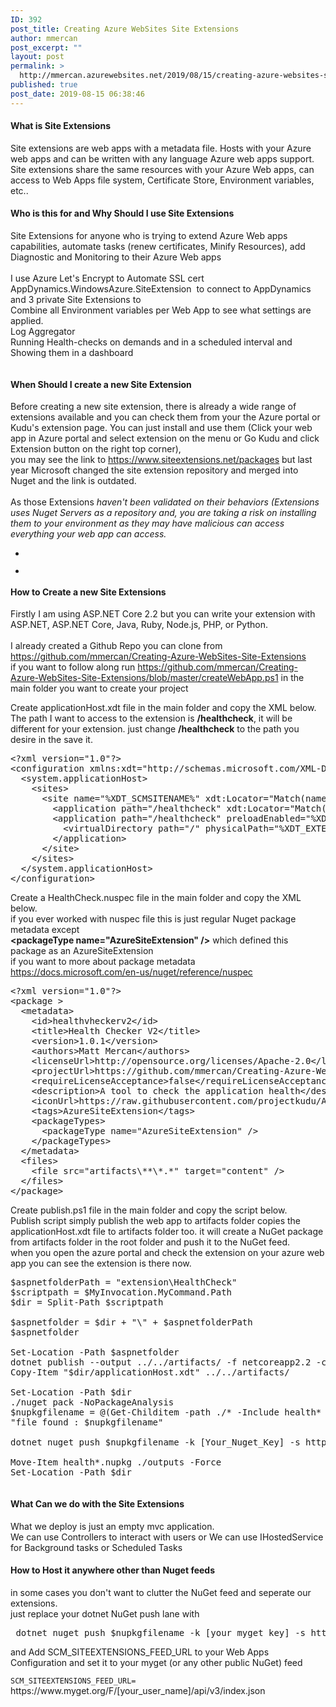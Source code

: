 ```yaml
---
ID: 392
post_title: Creating Azure WebSites Site Extensions
author: mmercan
post_excerpt: ""
layout: post
permalink: >
  http://mmercan.azurewebsites.net/2019/08/15/creating-azure-websites-site-extensions/
published: true
post_date: 2019-08-15 06:38:46
---
```

<!-- wp:heading {"level":4} -->
<h4>

What is Site Extensions

</h4>
<!-- /wp:heading -->

<!-- wp:paragraph -->
<p>Site extensions are web apps with a metadata file. Hosts with your Azure web apps and can be written with any language Azure web apps support. Site extensions share the same resources with your Azure Web apps, can access to Web Apps file system, Certificate Store, Environment variables, etc..  </p>
<!-- /wp:paragraph -->

<!-- wp:heading {"level":4} -->
<h4> Who is this for and  Why Should I use Site Extensions </h4>
<!-- /wp:heading -->

<!-- wp:paragraph -->
<p> Site Extensions for anyone who  is trying to extend Azure Web apps capabilities, automate tasks (renew certificates, Minify Resources), add Diagnostic and Monitoring to their Azure Web apps <br><br>I use Azure Let's Encrypt to Automate SSL cert <br>AppDynamics.WindowsAzure.SiteExtension  to connect to AppDynamics <br>and 3 private Site Extensions to<br>Combine all Environment variables per Web App to see what settings are applied.<br>Log Aggregator <br>Running Health-checks on demands and in a scheduled interval and Showing them in a dashboard</p>
<!-- /wp:paragraph -->

<!-- wp:image {"id":462} -->
<figure class="wp-block-image"><img src="/wp-content/uploads/2019/08/Site-Extensions-img-3-1024x344.jpg" alt="" class="wp-image-462"/></figure>
<!-- /wp:image -->

<!-- wp:heading {"level":4} -->
<h4>When Should I create a new Site Extension</h4>
<!-- /wp:heading -->

<!-- wp:paragraph -->
<p>Before creating a new site extension, there is already a wide range of extensions available and you can check them from your the Azure portal or Kudu's extension page. You can just install and use them (Click your web app in Azure portal and select extension on the menu or Go Kudu and click Extension button on the right top corner), <br>you may see the link to <a href="https://www.siteextensions.net/packages">https://www.siteextensions.net/packages</a>  but last year Microsoft changed the site extension repository and merged into Nuget and the link is outdated.<br><br>As those Extensions<em> haven't been validated on their behaviors (Extensions uses Nuget Servers as a repository and, you are taking a risk on installing them to your environment as they may have malicious can access everything your web app can access.</em></p>
<!-- /wp:paragraph -->

<!-- wp:gallery {"ids":[457,459]} -->
<ul class="wp-block-gallery columns-2 is-cropped"><li class="blocks-gallery-item"><figure><img src="/wp-content/uploads/2019/08/Site-Extensions-img-1.jpg" alt="" data-id="457" class="wp-image-457"/></figure></li><li class="blocks-gallery-item"><figure><img src="/wp-content/uploads/2019/08/Site-Extensions-img-2.jpg" alt="" data-id="459" data-link="https://mmercan.azurewebsites.net/2019/08/15/creating-azure-websites-site-extensions/site-extensions-img-2/" class="wp-image-459"/></figure></li></ul>
<!-- /wp:gallery -->

<!-- wp:heading {"level":4} -->
<h4>  How to Create a new Site Extensions </h4>
<!-- /wp:heading -->

<!-- wp:paragraph -->
<p>Firstly I am using  ASP.NET Core  2.2 but you can write your extension with ASP.NET, ASP.NET Core, Java, Ruby, Node.js, PHP, or Python. <br><br>I already created a Github Repo you can clone from <a href="https://github.com/mmercan/Creating-Azure-WebSites-Site-Extensions">https://github.com/mmercan/Creating-Azure-WebSites-Site-Extensions</a> <br>if you want to follow along  run <a href="https://github.com/mmercan/Creating-Azure-WebSites-Site-Extensions/blob/master/createWebApp.ps1">https://github.com/mmercan/Creating-Azure-WebSites-Site-Extensions/blob/master/createWebApp.ps1</a> in the main folder you want to create your project</p>
<!-- /wp:paragraph -->

<!-- wp:paragraph -->
<p>Create applicationHost.xdt file in the main folder and copy the XML below.<br>The path I want to access to the extension is <strong>/healthcheck</strong>, it will be different for your extension. just change  <strong>/healthcheck</strong> to the path you desire in the save it.</p>
<!-- /wp:paragraph -->

<!-- wp:syntaxhighlighter/code {"language":"xml","makeURLsClickable":false} -->
<pre class="wp-block-syntaxhighlighter-code">&lt;?xml version="1.0"?>
&lt;configuration xmlns:xdt="http://schemas.microsoft.com/XML-Document-Transform">
  &lt;system.applicationHost>
    &lt;sites>
      &lt;site name="%XDT_SCMSITENAME%" xdt:Locator="Match(name)">
        &lt;application path="/healthcheck" xdt:Locator="Match(path)" xdt:Transform="Remove" />
        &lt;application path="/healthcheck" preloadEnabled="%XDT_PRELOADENABLED%" xdt:Transform="Insert">
          &lt;virtualDirectory path="/" physicalPath="%XDT_EXTENSIONPATH%" />
        &lt;/application>
      &lt;/site>
    &lt;/sites>
  &lt;/system.applicationHost>
&lt;/configuration></pre>
<!-- /wp:syntaxhighlighter/code -->

<!-- wp:paragraph -->
<p>  Create a HealthCheck.nuspec file in the main folder and copy the XML below.  <br>if you ever worked with nuspec file this is just regular Nuget  package metadata except <br><strong> &lt;packageType name="AzureSiteExtension" /></strong> which defined this package as an AzureSiteExtension<br>if you want to more about  package metadata  <a href="https://docs.microsoft.com/en-us/nuget/reference/nuspec">https://docs.microsoft.com/en-us/nuget/reference/nuspec</a> </p>
<!-- /wp:paragraph -->

<!-- wp:syntaxhighlighter/code {"language":"xml","makeURLsClickable":false} -->
<pre class="wp-block-syntaxhighlighter-code">&lt;?xml version="1.0"?>
&lt;package >
  &lt;metadata>
    &lt;id>healthvheckerv2&lt;/id>
    &lt;title>Health Checker V2&lt;/title>
    &lt;version>1.0.1&lt;/version>
    &lt;authors>Matt Mercan&lt;/authors>
    &lt;licenseUrl>http://opensource.org/licenses/Apache-2.0&lt;/licenseUrl>
    &lt;projectUrl>https://github.com/mmercan/Creating-Azure-WebSites-Site-Extensions&lt;/projectUrl>
    &lt;requireLicenseAcceptance>false&lt;/requireLicenseAcceptance>
    &lt;description>A tool to check the application health&lt;/description>
    &lt;iconUrl>https://raw.githubusercontent.com/projectkudu/AzureSiteReplicator/master/AzureSiteReplicator/Content/WebsiteReplicator50x50.png&lt;/iconUrl>
    &lt;tags>AzureSiteExtension&lt;/tags>
    &lt;packageTypes>
      &lt;packageType name="AzureSiteExtension" />
    &lt;/packageTypes>
  &lt;/metadata>
  &lt;files>
    &lt;file src="artifacts\**\*.*" target="content" />
  &lt;/files>
&lt;/package></pre>
<!-- /wp:syntaxhighlighter/code -->

<!-- wp:paragraph -->
<p> Create publish.ps1 file in the main folder and copy the script below. <br>Publish script simply publish the web app to artifacts folder copies the  applicationHost.xdt file to artifacts folder too. it will create a NuGet package from artifacts folder in the root folder and push it to the NuGet feed.<br>when you open the azure portal and check the extension on your azure web app you can see the extension is there now.</p>
<!-- /wp:paragraph -->

<!-- wp:syntaxhighlighter/code {"language":"powershell"} -->
<pre class="wp-block-syntaxhighlighter-code">$aspnetfolderPath = "extension\HealthCheck"
$scriptpath = $MyInvocation.MyCommand.Path 
$dir = Split-Path $scriptpath 

$aspnetfolder = $dir + "\" + $aspnetfolderPath
$aspnetfolder

Set-Location -Path $aspnetfolder
dotnet publish --output ../../artifacts/ -f netcoreapp2.2 -c Release
Copy-Item "$dir/applicationHost.xdt" ../../artifacts/

Set-Location -Path $dir
./nuget pack -NoPackageAnalysis
$nupkgfilename = @(Get-Childitem -path ./* -Include health* -exclude *.nuspec)[0].Name
"file found : $nupkgfilename"

dotnet nuget push $nupkgfilename -k [Your_Nuget_Key] -s https://api.nuget.org/v3/index.json

Move-Item health*.nupkg ./outputs -Force
Set-Location -Path $dir</pre>
<!-- /wp:syntaxhighlighter/code -->

<!-- wp:image {"id":484} -->
<figure class="wp-block-image"><img src="/wp-content/uploads/2019/08/Site-Extensions-img-4.jpg" alt="" class="wp-image-484"/></figure>
<!-- /wp:image -->

<!-- wp:heading {"level":4} -->
<h4>What Can we do with the Site Extensions</h4>
<!-- /wp:heading -->

<!-- wp:paragraph -->
<p>What we deploy is just an empty mvc application.<br>We can use Controllers to interact with users or We can use IHostedService for Background tasks or  Scheduled Tasks</p>
<!-- /wp:paragraph -->

<!-- wp:heading {"level":4} -->
<h4>  How to Host it anywhere other than Nuget feeds </h4>
<!-- /wp:heading -->

<!-- wp:paragraph -->
<p>in some cases you don't want to  clutter the NuGet feed and seperate our extensions.<br>just replace your dotnet NuGet push lane with </p>
<!-- /wp:paragraph -->

<!-- wp:syntaxhighlighter/code {"language":"powershell"} -->
<pre class="wp-block-syntaxhighlighter-code"> dotnet nuget push $nupkgfilename -k [your_myget_key] -s https://www.myget.org/F/[your_user_name]/api/v3/index.json </pre>
<!-- /wp:syntaxhighlighter/code -->

<!-- wp:paragraph -->
<p>and Add  SCM_SITEEXTENSIONS_FEED_URL  to your Web Apps Configuration and set it to your myget (or any other public NuGet) feed</p>
<!-- /wp:paragraph -->

<!-- wp:paragraph -->
<p><code>SCM_SITEEXTENSIONS_FEED_URL=</code> https://www.myget.org/F/[your_user_name]/api/v3/index.json   <br></p>
<!-- /wp:paragraph -->

<!-- wp:image {"id":490} -->
<figure class="wp-block-image"><img src="/wp-content/uploads/2019/08/Site-Extensions-img-5.jpg" alt="" class="wp-image-490"/></figure>
<!-- /wp:image -->